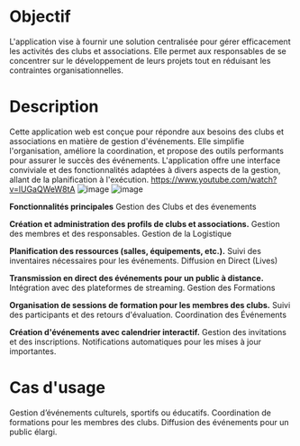 # Objectif
L'application vise à fournir une solution centralisée pour gérer efficacement les activités des clubs et associations. Elle permet aux responsables de se concentrer sur le développement de leurs projets tout en réduisant les contraintes organisationnelles.
# Description
Cette application web est conçue pour répondre aux besoins des clubs et associations en matière de gestion d'événements. Elle simplifie l'organisation, améliore la coordination, et propose des outils performants pour assurer le succès des événements.
L'application offre une interface conviviale et des fonctionnalités adaptées à divers aspects de la gestion, allant de la planification à l'exécution.
https://www.youtube.com/watch?v=lUGaQWeW8tA
![image](https://github.com/user-attachments/assets/28fd0a38-e351-467b-9829-6b6068bd1fab)
![image](https://github.com/user-attachments/assets/a4f9eaac-e4f4-4fbf-8a60-7af3f077c7c2)


**Fonctionnalités principales**
Gestion des Clubs et des évenements

**Création et administration des profils de clubs et associations.**
Gestion des membres et des responsables.
Gestion de la Logistique

**Planification des ressources (salles, équipements, etc.).**
Suivi des inventaires nécessaires pour les événements.
Diffusion en Direct (Lives)

**Transmission en direct des événements pour un public à distance.**
Intégration avec des plateformes de streaming.
Gestion des Formations

**Organisation de sessions de formation pour les membres des clubs.**
Suivi des participants et des retours d'évaluation.
Coordination des Événements

**Création d'événements avec calendrier interactif.**
Gestion des invitations et des inscriptions.
Notifications automatiques pour les mises à jour importantes.

# Cas d'usage
Gestion d’événements culturels, sportifs ou éducatifs.
Coordination de formations pour les membres des clubs.
Diffusion des événements pour un public élargi.
